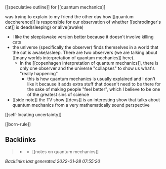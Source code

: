 [[speculative outline]] for [[quantum mechanics]]

was trying to explain to my friend the other day how [[quantum decoherence]] is responsible for our observation of whether [[schrodinger's cat]] is dead(sleeping) or alive(awake)
-	I like the sleep/awake version better because it doesn't involve killing cats
-	the universe (specifically the observer) finds themselves in a world that the cat is awake/asleep. There are two observers (we are talking about [[many worlds interpretation of quantum mechanics]] here). 
	-	In the [[copenhagen interpretation of quantum mechanics]], there is only one observer and the universe "collapses" to show us what's "really happening"
		-	this is how quantum mechanics is usually explained and I don't like it because it adds extra stuff that doesn't need to be there for the sake of making people "feel better", which I believe to be one of the greatest sins of science
-	[[side note]] the TV show [[devs]] is an interesting show that talks about quantum mechanics from a very mathematically sound perspective


[[self-locating uncertainty]]

[[born-rule]]



## Backlinks

> - [](2021-01-20.md)
>   - [[notes on quantum mechanics]]

_Backlinks last generated 2022-01-28 07:55:20_
